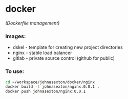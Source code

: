 # docker
_(Dockerfile management)_

### Images:
* dskel - template for creating new project directories
* nginx - stable load balancer
* gitlab - private source control (github for public) 

### To use: 

```bash
cd ~/workspace/johnasexton/docker/nginx
docker build -t johnasexton/nginx:0.0.1 .
docker push johnasexton/nginx:0.0.1
```
